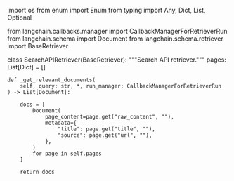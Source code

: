 import os from enum import Enum from typing import Any, Dict, List,
Optional

from langchain.callbacks.manager import CallbackManagerForRetrieverRun
from langchain.schema import Document from langchain.schema.retriever
import BaseRetriever

class SearchAPIRetriever(BaseRetriever): """Search API retriever."""
pages: List\[Dict\] = \[\]

    def _get_relevant_documents(
        self, query: str, *, run_manager: CallbackManagerForRetrieverRun
    ) -> List[Document]:

        docs = [
            Document(
                page_content=page.get("raw_content", ""),
                metadata={
                    "title": page.get("title", ""),
                    "source": page.get("url", ""),
                },
            )
            for page in self.pages
        ]

        return docs
